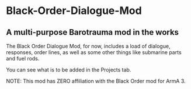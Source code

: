 # Black-Order-Dialogue-Mod
## A multi-purpose Barotrauma mod in the works

The Black Order Dialogue Mod, for now, includes a load of dialogue, responses, order lines, as well as some other things like submarine parts and fuel rods.

You can see what is to be added in the Projects tab.

NOTE: This mod has ZERO affiliation with the Black Order mod for ArmA 3. 
